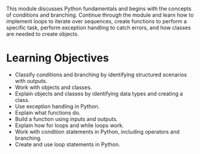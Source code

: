 This module discusses Python fundamentals and begins with the concepts of conditions and branching. Continue through the module and learn how to implement loops to iterate over sequences, create functions to perform a specific task, perform exception handling to catch errors, and how classes are needed to create objects.

# Learning Objectives
- Classify conditions and branching by identifying structured scenarios with outputs.
- Work with objects and classes.
- Explain objects and classes by identifying data types and creating a class.
- Use exception handling in Python.
- Explain what functions do.
- Build a function using inputs and outputs.
- Explain how for loops and while loops work.
- Work with condition statements in Python, including operators and branching.
- Create and use loop statements in Python.
